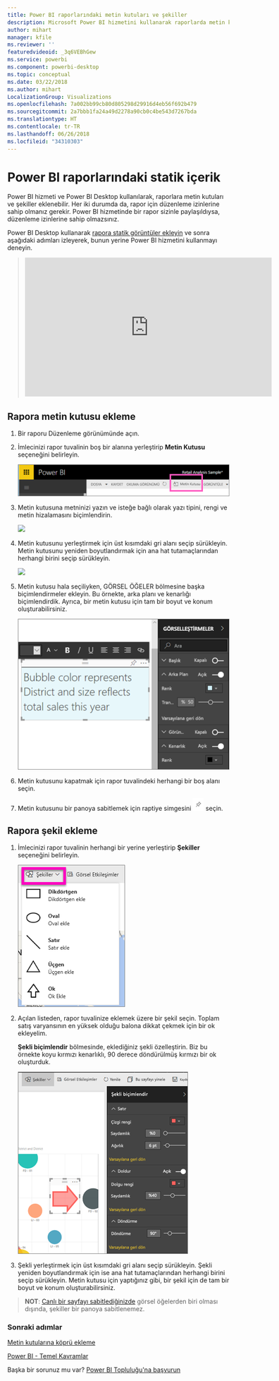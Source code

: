 ```yaml
---
title: Power BI raporlarındaki metin kutuları ve şekiller
description: Microsoft Power BI hizmetini kullanarak raporlarda metin kutuları ve şekiller oluşturmaya ve eklemeye ilişkin belgeler.
author: mihart
manager: kfile
ms.reviewer: ''
featuredvideoid: _3q6VEBhGew
ms.service: powerbi
ms.component: powerbi-desktop
ms.topic: conceptual
ms.date: 03/22/2018
ms.author: mihart
LocalizationGroup: Visualizations
ms.openlocfilehash: 7a002bb99cb80d805298d29916d4eb56f692b479
ms.sourcegitcommit: 2a7bbb1fa24a49d2278a90cb0c4be543d7267bda
ms.translationtype: HT
ms.contentlocale: tr-TR
ms.lasthandoff: 06/26/2018
ms.locfileid: "34310303"
---
```

# <a name="static-content-in-power-bi-reports"></a>Power BI raporlarındaki statik içerik
Power BI hizmeti ve Power BI Desktop kullanılarak, raporlara metin kutuları ve şekiller eklenebilir. Her iki durumda da, rapor için düzenleme izinlerine sahip olmanız gerekir. Power BI hizmetinde bir rapor sizinle paylaşıldıysa, düzenleme izinlerine sahip olmazsınız. 

Power BI Desktop kullanarak [rapora statik görüntüler ekleyin](guided-learning/visualizations.yml?tutorial-step=11) ve sonra aşağıdaki adımları izleyerek, bunun yerine Power BI hizmetini kullanmayı deneyin.
> 
> <iframe width="560" height="315" src="https://www.youtube.com/embed/_3q6VEBhGew" frameborder="0" allowfullscreen></iframe>
> 

## <a name="add-a-text-box-to-a-report"></a>Rapora metin kutusu ekleme
1. Bir raporu Düzenleme görünümünde açın.

2. İmlecinizi rapor tuvalinin boş bir alanına yerleştirip **Metin Kutusu** seçeneğini belirleyin.
   
   ![](media/power-bi-reports-add-text-and-shapes/pbi_textbox.png)
2. Metin kutusuna metninizi yazın ve isteğe bağlı olarak yazı tipini, rengi ve metin hizalamasını biçimlendirin. 
   
   ![](media/power-bi-reports-add-text-and-shapes/pbi_textbox2new.png)
3. Metin kutusunu yerleştirmek için üst kısımdaki gri alanı seçip sürükleyin. Metin kutusunu yeniden boyutlandırmak için ana hat tutamaçlarından herhangi birini seçip sürükleyin. 
   
   ![](media/power-bi-reports-add-text-and-shapes/textboxsmaller.gif)

4. Metin kutusu hala seçiliyken, GÖRSEL ÖĞELER bölmesine başka biçimlendirmeler ekleyin. Bu örnekte, arka planı ve kenarlığı biçimlendirdik. Ayrıca, bir metin kutusu için tam bir boyut ve konum oluşturabilirsiniz.  

   ![](media/power-bi-reports-add-text-and-shapes/power-bi-borders.png)

5. Metin kutusunu kapatmak için rapor tuvalindeki herhangi bir boş alanı seçin. 

5. Metin kutusunu bir panoya sabitlemek için raptiye simgesini ![](media/power-bi-reports-add-text-and-shapes/pbi_pintile.png) seçin. 

## <a name="add-a-shape-to-a-report"></a>Rapora şekil ekleme
1. İmlecinizi rapor tuvalinin herhangi bir yerine yerleştirip **Şekiller** seçeneğini belirleyin.
   
   ![](media/power-bi-reports-add-text-and-shapes/power-bi-shapes.png)
2. Açılan listeden, rapor tuvalinize eklemek üzere bir şekil seçin. Toplam satış varyansının en yüksek olduğu balona dikkat çekmek için bir ok ekleyelim. 
   
   **Şekli biçimlendir** bölmesinde, eklediğiniz şekli özelleştirin. Biz bu örnekte koyu kırmızı kenarlıklı, 90 derece döndürülmüş kırmızı bir ok oluşturduk.
   
   ![](media/power-bi-reports-add-text-and-shapes/power-bi-arrrow.png)
3. Şekli yerleştirmek için üst kısımdaki gri alanı seçip sürükleyin. Şekli yeniden boyutlandırmak için ise ana hat tutamaçlarından herhangi birini seçip sürükleyin. Metin kutusu için yaptığınız gibi, bir şekil için de tam bir boyut ve konum oluşturabilirsiniz.

> **NOT**: [Canlı bir sayfayı sabitlediğinizde](service-dashboard-pin-live-tile-from-report.md) görsel öğelerden biri olması dışında, şekiller bir panoya sabitlenemez. 
> 
> 

### <a name="next-steps"></a>Sonraki adımlar
[Metin kutularına köprü ekleme](service-add-hyperlink-to-text-box.md)

[Power BI - Temel Kavramlar](service-basic-concepts.md)

Başka bir sorunuz mu var? [Power BI Topluluğu'na başvurun](http://community.powerbi.com/)
